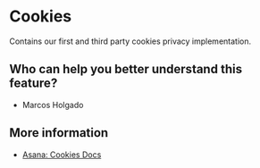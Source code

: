 # Cookies
Contains our first and third party cookies privacy implementation.

## Who can help you better understand this feature?
- Marcos Holgado

## More information
- [Asana: Cookies Docs](https://app.asana.com/0/0/1203132851046162/f)